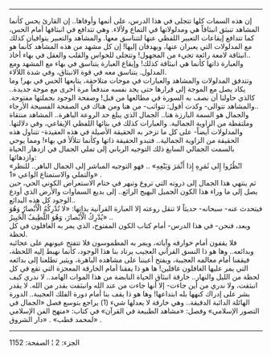 ------------------------------------------------------------------------

إن هذه السمات كلها تتجلى في هذا الدرس، على أتمها وأوفاها.. إن القارئ يحس
كأنما المشاهد تنبثق انبثاقاً هي ومدلولاتها في التماع ولألاء. وهي تتدافع
في انبثاقها أمام الحس، كما تتدافع إيقاعات التعبير اللفظي عنها لتتناسق
معها. والمشاهد والتعبير يتوافيان كذلك مع المدلولات التي يعبران عنها،
ويهدفان إليها! إن كل مشهد من هذه المشاهد كأنما هو انبثاقة لامعة رائعة
تجيء من المجهول! وتتجلى للحواس والقلب والعقل في بهاء أخاذ..  
والعبارة ذاتها كأنما هي انبثاقة كذلك! وإيقاع العبارة يتناسق في بهاء مع
المشهد ومع المدلول. يتناسق معه في قوة الانبثاق، وفي شدة اللألاء.  
وتتدفق المدلولات والمشاهد والعبارات في موجات متلاحقة، يتابعها الحس في
بهر! وما يكاد يصل مع الموجة إلى قرارها حتى يجد نفسه مندفعاً مرة أخرى مع
موجة جديدة.. كالذي حاولنا أن نصف به السورة في مطالعها من قبل! وصفحة
الوجود بجملتها مفتوحة. والمشاهد تتوالى- وكدت أقول: تتواثب- من هنا ومن
هناك في الصفحة الفسيحة الأرجاء..  
والجمال هو السمة البارزة هنا.. الجمال الذي يبلغ حد الروعة الباهرة..
المشاهد منتقاة وملتقطة من الزاوية الجمالية. والعبارات كذلك في بنائها
اللفظي الإيقاعي، وفي دلالتها. والمدلولات أيضاً- على كل ما تزخر به الحقيقة
الأصيلة في هذه العقيدة- تتناول هذه الحقيقة من الزاوية الجمالية.. فتبدو
الحقيقة ذاتها وكأنما تتلألأ في بهاء! ومما يوحي بالسمت الجمالي السابغ ذلك
التوجيه الرباني إلى تملي الجمال في ازدهار الحياة وازدهائها:  
«انْظُرُوا إِلى ثَمَرِهِ إِذا أَثْمَرَ وَيَنْعِهِ» .. فهو التوجيه المباشر إلى الجمال
الباهر.. للنظر والتملي والاستمتاع الواعي «1» .  
ثم ينتهي هذا الجمال إلى ذروته التي تروع وتبهر في ختام الاستعراض الكوني
الحي، حين يصل إلى ما وراء هذا الكون الجميل البهيج الرائع.. إلى بديع
السماوات والأرض الذي أودع الوجود كل هذه البدائع..  
فيتحدث عنه- سبحانه- حديثاً لا تنقل روعته إلا العبارة القرآنية بذاتها: «لا
تُدْرِكُهُ الْأَبْصارُ وَهُوَ يُدْرِكُ الْأَبْصارَ، وَهُوَ اللَّطِيفُ الْخَبِيرُ» ..  
وبعد، فنحن- في هذا الدرس- أمام كتاب الكون المفتوح، الذي يمر به الغافلون
في كل لحظة.  
فلا يقفون أمام خوارقه وآياته، ويمر به المطموسون فلا تتفتح عيونهم على
عجائبه وبدائعه.. وها هو ذا النسق القرآني العجيب يرتاد بنا هذا الوجود،
كأنما نهبط إليه اللحظة، فيقفنا أمام معالمه العجيبة، ويفتح أعيننا على
مشاهده الباهرة، ويثير تطلعنا إلى بدائعه التي يمر عليها الغافلون غافلين!
ها هو ذا يفقنا أمام الخارقة المعجزة التي تقع في كل لحظة من الليل
والنهار.. خارقة انبثاق الحياة النابضة من هذا الموات الهامد.. لا ندري كيف
انبثقت، ولا ندري من أين جاءت- إلا أنها جاءت من عند الله وانبثقت بقدر من
الله. لا يقدر بشر على إدراك كنهها بله ابتداعها! وها هو ذا يقف بنا أمام
دورة الفلك العجيبة.. الدورة الهائلة الدائبة الدقيقة.. وهي خارقة لا
يعدلها شيء (1) يراجع بتوسع فصل «الجمال في التصور الإسلامي» وفصل: «مشاهد
الطبيعة في القرآن» في كتاب: «منهج الفن الإسلامي لمحمد قطب» . «دار
الشروق» .

------------------------------------------------------------------------

الجزء: 2 ¦ الصفحة: 1152

